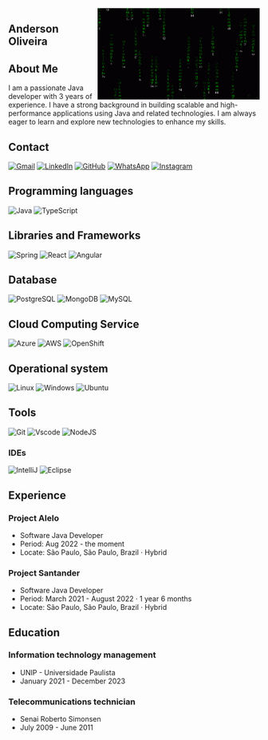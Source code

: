<img src="banner.gif" width = "325px" align = "right"/>

## Anderson Oliveira

## About Me
I am a passionate Java developer with 3 years of experience. I have a strong background in building scalable and high-performance applications using Java and related technologies. I am always eager to learn and explore new technologies to enhance my skills.

## Contact
[![Gmail](https://img.shields.io/badge/Gmail-333333?style=for-the-badge&logo=gmail&logoColor=red)](mailto:anderson.java.dev@gmail)
[![LinkedIn](https://img.shields.io/badge/LinkedIn-0077B5?style=for-the-badge&logo=linkedin&logoColor=white)](https://www.linkedin.com/in/anderson-de-oliveira-65997b2b2/)
[![GitHub](https://img.shields.io/badge/GitHub-100000?style=for-the-badge&logo=github&logoColor=white)](https://github.com/anderson-oliveira-86)
[![WhatsApp](https://img.shields.io/badge/WhatsApp-25D366?style=for-the-badge&logo=whatsapp&logoColor=white)](https://wa.me/5511966006101)
[![Instagram](https://img.shields.io/badge/-Instagram-%23E4405F?style=for-the-badge&logo=instagram&logoColor=white)](https://www.instagram.com/anderson.aodev/)

## Programming languages
![Java](https://img.shields.io/badge/java-%23ED8B00.svg?style=for-the-badge&logo=openjdk&logoColor=white)
![TypeScript](https://img.shields.io/badge/TypeScript-007ACC?style=for-the-badge&logo=typescript&logoColor=white)

## Libraries and Frameworks
![Spring](https://img.shields.io/badge/spring-%236DB33F.svg?style=for-the-badge&logo=spring&logoColor=white)
![React](https://img.shields.io/badge/React-20232A?style=for-the-badge&logo=react&logoColor=61DAFB)
![Angular](https://img.shields.io/badge/Angular-DD0031?style=for-the-badge&logo=angular&logoColor=white)

## Database
![PostgreSQL](https://img.shields.io/badge/PostgreSQL-000?style=for-the-badge&logo=postgresql)
![MongoDB](https://img.shields.io/badge/MongoDB-%234ea94b.svg?style=for-the-badge&logo=mongodb&logoColor=white)
![MySQL](https://img.shields.io/badge/MySQL-00000F?style=for-the-badge&logo=mysql&logoColor=white)

## Cloud Computing Service
![Azure](https://img.shields.io/badge/Azure-blue?style=for-the-badge&logo=microsoft%20azure&logoColor=blue&labelColor=FFFFFF&link=https%3A%2F%2Fimages.app.goo.gl%2FK7PN1jYJd57x4q7A8)
![AWS](https://img.shields.io/badge/AWS-000.svg?style=for-the-badge&logo=amazon-aws&logoColor=white)
![OpenShift](https://img.shields.io/badge/Openshift-000?style=for-the-badge&logo=redhat&logoColor=red)

## Operational system
![Linux](https://img.shields.io/badge/Linux-000?style=for-the-badge&logo=linux&logoColor=FCC624)
![Windows](https://img.shields.io/badge/Windows-000?style=for-the-badge&logo=windows&logoColor=2CA5E0)
![Ubuntu](https://img.shields.io/badge/Ubuntu-35495E?style=for-the-badge&logo=ubuntu&logoColor=2CA5E0)

## Tools
![Git](https://img.shields.io/badge/GIT-E44C30?style=for-the-badge&logo=git&logoColor=white)
![Vscode](https://img.shields.io/badge/Vscode-007ACC?style=for-the-badge&logo=visual-studio-code&logoColor=white)
![NodeJS](https://img.shields.io/badge/node.js-6DA55F?style=for-the-badge&logo=node.js&logoColor=white)

### IDEs
![IntelliJ](https://img.shields.io/badge/IntelliJ-000?style=for-the-badge&logo=intellij-idea&logoColor=white)
![Eclipse](https://img.shields.io/badge/Eclipse-000?style=for-the-badge&logo=eclipse&logoColor=white)

## Experience
### Project Alelo
- Software Java Developer
- Period: Aug 2022 - the moment
- Locate: São Paulo, São Paulo, Brazil · Hybrid
### Project Santander
- Software Java Developer
- Period: March 2021 - August 2022 · 1 year 6 months 
- Locate: São Paulo, São Paulo, Brazil · Hybrid

## Education
### Information technology management
- UNIP - Universidade Paulista
- January 2021 - December 2023

### Telecommunications technician
- Senai Roberto Simonsen
- July 2009 - June 2011
